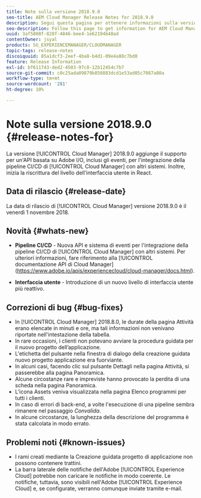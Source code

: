 ```yaml
---
title: Note sulla versione 2018.9.0
seo-title: AEM Cloud Manager Release Notes for 2018.9.0
description: Segui questa pagina per ottenere informazioni sulla versione 2018.9.0 di Cloud Manager.
seo-description: Follow this page to get information for AEM Cloud Manager Release 2018.9.0.
uuid: 3af5808f-828f-4846-bee4-1e62194b48ad
contentOwner: jsyal
products: SG_EXPERIENCEMANAGER/CLOUDMANAGER
topic-tags: release-notes
discoiquuid: 85a1dcf3-2eef-4ba8-b4d1-09e4a88c7bd0
feature: Release Information
exl-id: bf611743-ded2-4503-97c8-12b12454c7b7
source-git-commit: c0c25ada09879b850883dcd1e53ad05c7087a80a
workflow-type: tm+mt
source-wordcount: '281'
ht-degree: 10%

---
```


# Note sulla versione 2018.9.0 {#release-notes-for}

La versione [!UICONTROL Cloud Manager] 2018.9.0 aggiunge il supporto per un&#39;API basata su Adobe I/O, inclusi gli eventi, per l&#39;integrazione della pipeline CI/CD di [!UICONTROL Cloud Manager] con altri sistemi. Inoltre, inizia la riscrittura del livello dell’interfaccia utente in React.

## Data di rilascio {#release-date}

La data di rilascio di [!UICONTROL Cloud Manager] versione 2018.9.0 è il venerdì 1 novembre 2018.

## Novità {#whats-new}

* **Pipeline CI/CD** - Nuova API e sistema di eventi per l&#39;integrazione della pipeline CI/CD di [!UICONTROL Cloud Manager] con altri sistemi. Per ulteriori informazioni, fare riferimento alla [!UICONTROL documentazione API di Cloud Manager] (https://www.adobe.io/apis/experiencecloud/cloud-manager/docs.html).

* **Interfaccia utente** - Introduzione di un nuovo livello di interfaccia utente più reattivo.

## Correzioni di bug {#bug-fixes}

* In [!UICONTROL Cloud Manager] 2018.8.0, le durate della pagina Attività erano elencate in minuti e ore, ma tali informazioni non venivano riportate nell&#39;intestazione della tabella.
* In rare occasioni, i clienti non potevano avviare la procedura guidata per il nuovo progetto dell’applicazione.
* L&#39;etichetta del pulsante nella finestra di dialogo della creazione guidata nuovo progetto applicazione era fuorviante.
* In alcuni casi, facendo clic sul pulsante Dettagli nella pagina Attività, si passerebbe alla pagina Panoramica.
* Alcune circostanze rare e impreviste hanno provocato la perdita di una scheda nella pagina Panoramica.
* L’icona Assets veniva visualizzata nella pagina Elenco programmi per tutti i clienti.
* In caso di errori di back-end, a volte l&#39;esecuzione di una pipeline sembra rimanere nel passaggio *Convalida*.
* In alcune circostanze, la lunghezza della descrizione del programma è stata calcolata in modo errato.

## Problemi noti {#known-issues}

* I rami creati mediante la Creazione guidata progetto di applicazione non possono contenere trattini.
* La barra laterale delle notifiche dell&#39;Adobe [!UICONTROL Experience Cloud] potrebbe non caricare le notifiche in modo coerente. Le notifiche, tuttavia, sono visibili nell&#39;Adobe [!UICONTROL Experience Cloud] e, se configurate, verranno comunque inviate tramite e-mail.
